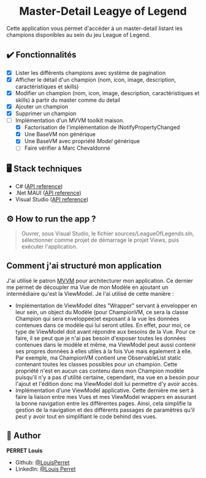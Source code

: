 <h1 align="center">Master-Detail Leagye of Legend</h1>

Cette application vous permet d'accéder à un master-detail listant les champions disponibles au sein du jeu League of Legend.

## ✔️ Fonctionnalités

- [x] Lister les différents champions avec système de pagination
- [x] Afficher le détail d'un champion (nom, icon, image, description, caractéristiques et skills)
- [x] Modifier un champion (nom, icon, image, description, caractéristiques et skills) à partir du master comme du detail
- [x] Ajouter un champion
- [x] Supprimer un champion
- [ ] Implémentation d'un MVVM toolkit maison.
  - [x] Factorisation de l'implémentation de INotifyPropertyChanged
  - [x] Une BaseVM non générique 
  - [x] Une BaseVM avec propriété *Model* générique
  - [ ] Faire vérifier à Marc Chevaldonné

## 🖥️ Stack techniques

- C# ([API reference](https://learn.microsoft.com/fr-fr/dotnet/csharp/))
- .Net MAUI ([API reference](https://learn.microsoft.com/fr-fr/dotnet/maui/))
- Visual Studio ([API reference](https://learn.microsoft.com/fr-fr/visualstudio/windows/?view=vs-2022))

## ⚙️ How to run the app ?

> Ouvrer, sous Visual Studio, le fichier sources/LeagueOfLegends.sln, sélectionner comme projet de démarrage le projet Views, puis exécuter l'application.

## Comment j'ai structuré mon application

J'ai utilisé le patron [MVVM](https://learn.microsoft.com/fr-fr/windows/uwp/data-binding/data-binding-and-mvvm) pour architecturer mon application. Ce dernier me permet de découpler ma Vue de mon Modèle en ajoutant un intermédiaire qu'est la ViewModel. Je l'ai utilisé de cette manière :
- Implémentation de ViewModel dites "Wrapper" servant à envelopper en leur sein, un object du Modèle (pour ChampionVM, ce sera la classe Champion qui sera enveloppée)et exposant à la vue les données contenues dans ce modèle qui lui seront utiles. En effet, pour moi, ce type de ViewModel doit avant répondre aux besoins de la Vue. Pour ce faire, il se peut que je n'ai pas besoin d'exposer toutes les données contenues dans le modèle et même, ma ViewModel peut aussi contenir ses propres données à elles utiles à la fois Vue mais également à elle. Par exemple, ma ChampionVM contient une ObservableList static contenant toutes les classes possibles pour un champion. Cette propriété n'est en aucun cas contenu dans mon Champion modèle puisqu'il n'y a pas d'utilité certaine, cependant, ma vue en a besoin pour l'ajout et l'édition donc ma ViewModel doit lui permettre d'y avoir accès.
- Implémentation d'une ViewModel applicative. Cette dernière me sert à faire la liaison entre mes Vues et mes ViewModel wrappers en assurant la bonne navigation entre les différentes pages. Ainsi, cela simplifie la gestion de la navigation et des différents passages de paramètres qu'il peut y avoir tout en simplifiant le code behind des vues.
  
## 👤 Author

**PERRET Louis**

* Github: [@LouisPerret](https://github.com/louis-perret)
* LinkedIn: [@Louis Perret](https://fr.linkedin.com/in/louis-perret-a67a6321b)